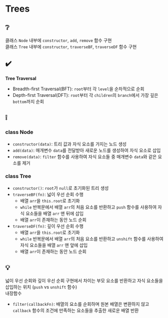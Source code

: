 # Trees

## ❔
클래스 `Node` 내부에 `constructor`, `add`, `remove` 함수 구현  
클래스 `Tree` 내부에 `constructor`, `traverseBF`, `traverseDF` 함수 구현

## ✔️
**Tree Traversal**
- Breadth-first Traversal(BFT): `root`부터 각 `level`을 순차적으로 순회
- Depth-first Traversal(DFT): `root`부터 각 `children`의 `branch`에서 가장 깊은 `bottom`까지 순회

## ❕
### class Node
- `constructor(data)`: 트리 값과 자식 요소를 가지는 노드 생성
- `add(data)`: 매개변수 `data`를 전달받아 새로운 노드를 생성하여 자식 요소로 삽입
- `remove(data)`: `filter` 함수를 사용하여 자식 요소들 중 매개변수 `data`와 같은 요소를 제거

### class Tree
- `constructor()`: `root`가 `null`로 초기화된 트리 생성
- `traverseBF(fn)`: 넓이 우선 순회 수행
  - 배열 `arr`을 `this.root`로 초기화
  - `while` 반복문에서 배열 `arr`의 처음 요소를 반환하고 `push` 함수를 사용하여 자식 요소들을 배열 `arr` 맨 뒤에 삽입
  - 배열 `arr`이 존재하는 동안 노드 순회
- `traverseDF(fn)`: 깊이 우선 순회 수행
  - 배열 `arr`을 `this.root`로 초기화
  - `while` 반복문에서 배열 `arr`의 처음 요소를 반환하고 `unshift` 함수를 사용하여 자식 요소들을 배열 `arr` 맨 앞에 삽입
  - 배열 `arr`이 존재하는 동안 노드 순회

## 💡
넓이 우선 순회와 깊이 우선 순회 구현에서 차이는 부모 요소를 반환하고 자식 요소들을 삽입하는 위치 (`push` vs `unshift` 함수)  
내장함수
- `filter(callbackFn)`: 배열의 요소를 순회하며 원본 배열은 변환하지 않고 `callback` 함수의 조건에 만족하는 요소들을 추출한 새로운 배열 반환
